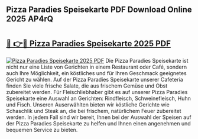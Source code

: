 ## Pizza Paradies Speisekarte PDF Download Online 2025 AP4rQ

# <h2><a href="http://gc5sygu.nevu.top/?p=Pizza+Paradies+Speisekarte">🔗 👉🔴 Pizza Paradies Speisekarte 2025 PDF</a></h2>

[![Pizza Paradies Speisekarte 2025 PDF](https://i.imgur.com/dBaPXMq.png)](http://gc5sygu.nevu.top/?p=Pizza+Paradies+Speisekarte)
Die Pizza Paradies Speisekarte ist nicht nur eine Liste von Gerichten in einem Restaurant oder Café, sondern auch Ihre Möglichkeit, ein köstliches und für Ihren Geschmack geeignetes Gericht zu wählen. Auf der Pizza Paradies Speisekarte unserer Cafeteria finden Sie viele frische Salate, die aus frischem Gemüse und Obst zubereitet werden. Für Fleischliebhaber gibt es auf unserer Pizza Paradies Speisekarte eine Auswahl an Gerichten: Rindfleisch, Schweinefleisch, Huhn und Fisch. Unseren Auserwählten bieten wir köstliche Gerichte wie Schaschlik und Steak an, die bei frischem, natürlichem Feuer zubereitet werden. In jedem Fall sind wir bereit, Ihnen bei der Auswahl der Speisen auf der Pizza Paradies Speisekarte zu helfen und Ihnen einen angenehmen und bequemen Service zu bieten.
